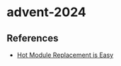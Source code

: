 # advent-2024

## References

- [Hot Module Replacement is Easy](https://bjornlu.com/blog/hot-module-replacement-is-easy)
